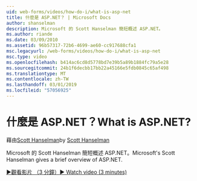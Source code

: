 ```yaml
---
uid: web-forms/videos/how-do-i/what-is-asp-net
title: 什麼是 ASP.NET？ | Microsoft Docs
author: shanselman
description: Microsoft 的 Scott Hanselman 簡短概述 ASP.NET。
ms.author: riande
ms.date: 03/09/2010
ms.assetid: 96b57317-72b6-4699-ae60-cc917688cfa1
msc.legacyurl: /web-forms/videos/how-do-i/what-is-asp-net
msc.type: video
ms.openlocfilehash: b414ac6cd8d5778bd7e39b5a89b1884fc79a5e28
ms.sourcegitcommit: 24b1f6decbb17bb22a45166e5fdb0845c65af498
ms.translationtype: MT
ms.contentlocale: zh-TW
ms.lasthandoff: 03/01/2019
ms.locfileid: "57056925"
---
```

<a name="what-is-aspnet"></a><span data-ttu-id="a8baf-104">什麼是 ASP.NET？</span><span class="sxs-lookup"><span data-stu-id="a8baf-104">What is ASP.NET?</span></span>
====================
<span data-ttu-id="a8baf-105">藉由[Scott Hanselman](https://github.com/shanselman)</span><span class="sxs-lookup"><span data-stu-id="a8baf-105">by [Scott Hanselman](https://github.com/shanselman)</span></span>

<span data-ttu-id="a8baf-106">Microsoft 的 Scott Hanselman 簡短概述 ASP.NET。</span><span class="sxs-lookup"><span data-stu-id="a8baf-106">Microsoft's Scott Hanselman gives a brief overview of ASP.NET.</span></span>

[<span data-ttu-id="a8baf-107">&#9654;觀看影片 （3 分鐘）</span><span class="sxs-lookup"><span data-stu-id="a8baf-107">&#9654; Watch video (3 minutes)</span></span>](https://channel9.msdn.com/Blogs/ASP-NET-Site-Videos/what-is-asp-net)
